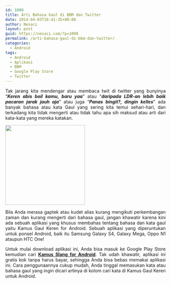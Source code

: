 ```yaml
---
id: 1008
title: Arti Bahasa Gaul di BBM dan Twitter
date: 2014-04-03T16:41:35+00:00
author: Nesaci
layout: post
guid: https://nesaci.com/?p=1008
permalink: /arti-bahasa-gaul-di-bbm-dan-twitter/
categories:
  - Android
tags:
  - Android
  - Aplikasi
  - BBM
  - Google Play Store
  - Twitter
---
```

<p style="text-align: justify;">
  Tak jarang kita mendengar atau membaca twit di twitter yang bunyinya “<strong><em>Keren abis boil kamu, baru yaa</em></strong>” atau “<strong><em>daripada LDR-an lebih baik pacaran jarak jauh aja</em></strong>” atau juga “<strong><em>Panas bingit?, dingin kelles</em></strong>” ada banyak bahasa atau kata Gaul yang sering kita temui sehari-hari, dan terkadang kita tidak mengerti atau tidak tahu apa sih maksud atau arti dari kata-kata yang mereka katakan.
</p>

<p style="text-align: justify;">
  <img loading="lazy" class="aligncenter" alt="" src="https://akucintakaudandia.files.wordpress.com/2014/04/kamus_250_1.png" width="250" height="250" />
</p>

<p style="text-align: justify;">
  Bila Anda merasa gaptek atau kudet alias kurang mengikuti perkembangan zaman dan kurang mengerti dari bahasa gaul, jangan khawatir karena kini ada sebuah aplikasi yang khusus membahas tentang bahasa dan kata gaul yaitu Kamus Gaul Keren for Android. Sebuah aplikasi yang diperuntukan untuk ponsel Android, baik itu Samsung Galaxy S4, Galaxy Mega, Oppo N1 ataupun HTC One!<!--more-->
</p>

<p style="text-align: justify;">
  Untuk mulai download aplikasi ini, Anda bisa masuk ke Google Play Store kemudian cari <a href="https://play.google.com/store/apps/details?id=com.nana.kamusgaulkeren" target="_blank"><strong>Kamus Slang for Android</strong></a>. Tak udah khawatir, aplikasi ini gratis kok tanpa harus bayar, sehingga Anda bisa bebas memakai aplikasi ini. Cara penggunaannya cukup mudah, Anda tinggal memasukan kata atau bahasa gaul yang ingin dicari artinya di kolom cari kata di Kamus Gaul Keren untuk Android.
</p>